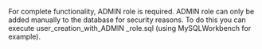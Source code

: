 For complete functionality, ADMIN role is required. ADMIN role can only be added manually to the database for security reasons. To do this you can execute user_creation_with_ADMIN _role.sql (using MySQLWorkbench for example).
